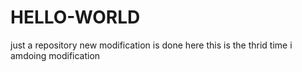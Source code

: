 # HELLO-WORLD
just a repository
new modification is done here
this is the thrid time i amdoing modification
